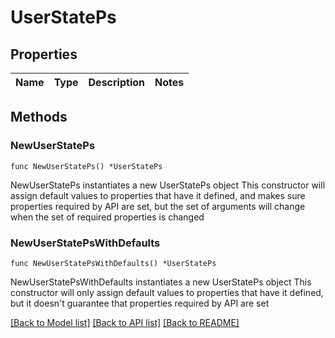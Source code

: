# UserStatePs

## Properties

Name | Type | Description | Notes
------------ | ------------- | ------------- | -------------

## Methods

### NewUserStatePs

`func NewUserStatePs() *UserStatePs`

NewUserStatePs instantiates a new UserStatePs object
This constructor will assign default values to properties that have it defined,
and makes sure properties required by API are set, but the set of arguments
will change when the set of required properties is changed

### NewUserStatePsWithDefaults

`func NewUserStatePsWithDefaults() *UserStatePs`

NewUserStatePsWithDefaults instantiates a new UserStatePs object
This constructor will only assign default values to properties that have it defined,
but it doesn't guarantee that properties required by API are set


[[Back to Model list]](../README.md#documentation-for-models) [[Back to API list]](../README.md#documentation-for-api-endpoints) [[Back to README]](../README.md)


